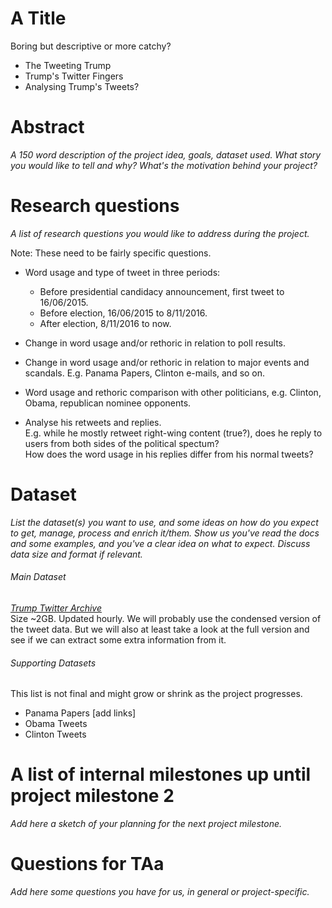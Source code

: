 # A Title
Boring but descriptive or more catchy?  
* The Tweeting Trump  
* Trump's Twitter Fingers  
* Analysing Trump's Tweets?  

# Abstract
_A 150 word description of the project idea, goals, dataset used. What story you would like to tell and why? What's the motivation behind your project?_



# Research questions
_A list of research questions you would like to address during the project._ 

Note: These need to be fairly specific questions.  

* Word usage and type of tweet in three periods:
    * Before presidential candidacy announcement, first tweet to 16/06/2015.  
    * Before election, 16/06/2015 to 8/11/2016.  
    * After election, 8/11/2016 to now.  

* Change in word usage and/or rethoric in relation to poll results.

* Change in word usage and/or rethoric in relation to major events and scandals.
  E.g. Panama Papers, Clinton e-mails, and so on.

* Word usage and rethoric comparison with other politicians, e.g. Clinton, Obama, republican nominee opponents.

* Analyse his retweets and replies.  
  E.g. while he mostly retweet right-wing content (true?), does he reply to users from both sides of the political spectum?  
  How does the word usage in his replies differ from his normal tweets?


# Dataset
_List the dataset(s) you want to use, and some ideas on how do you expect to get, manage, process and enrich it/them. Show us you've read the docs and some examples, and you've a clear idea on what to expect. Discuss data size and format if relevant._

###### Main Dataset  
*[Trump Twitter Archive](https://github.com/bpb27/trump_tweet_data_archive)*  
Size ~2GB. Updated hourly. We will probably use the condensed version of the tweet data. But we will also at least take a look at the full version and see if we can extract some extra information from it.

###### Supporting Datasets
This list is not final and might grow or shrink as the project progresses.  

* Panama Papers [add links] 
* Obama Tweets  
* Clinton Tweets


# A list of internal milestones up until project milestone 2
_Add here a sketch of your planning for the next project milestone._

# Questions for TAa
_Add here some questions you have for us, in general or project-specific._
